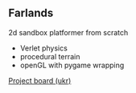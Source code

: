 ## Farlands

2d sandbox platformer from scratch

- Verlet physics
- procedural terrain
- openGL with pygame wrapping

[Project board (ukr)](https://trello.com/b/2NQTVj1E/farlands-game-engine)